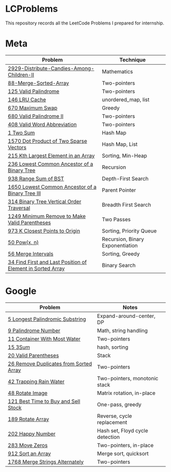 # LCProblems
This repository records all the LeetCode Problems I prepared for internship.


# Meta
| Problem | Technique |
|---------|-----------|
| [2929-Distribute-Candies-Among-Children-II](Meta/2929%20Distribute%20Candies%20Among%20Children%20II.md) | Mathematics  |
| [88-Merge-Sorted-Array](Meta/88%20Merge%20Sorted%20Array.md) | Two-pointers |
| [125 Valid Palindrome](Meta/125%20Valid%20Palindrome.md) | Two-pointers |
| [146 LRU Cache](Meta/146%20LRU%20Cache.md)| unordered_map, list |
| [670 Maximum Swap](Meta/670%20Maximum%20Swap.md) | Greedy |
| [680 Valid Palindrome II](Meta/680%20Valid%20Palindrome%20II.md) | Two-pointers |
| [408 Valid Word Abbreviation](Meta/408%20Valid%20Word%20Abbreviation.md) | Two-pointers |
| [1 Two Sum](Meta/1%20Two%20Sum.md) | Hash Map |
| [1570 Dot Product of Two Sparse Vectors](Meta/1570%20Dot%20Product%20of%20Two%20Sparse%20Vector.md) | Hash Map, List |
| [215 Kth Largest Element in an Array](Meta/215%20Kth%20Largest%20Element%20in%20an%20Array.md) | Sorting, Min-Heap |
| [236 Lowest Common Ancestor of a Binary Tree](Meta/236%20Lowest%20Common%20Ancestor%20of%20a%20Binary%20Tree.md) | Recursion |
| [938 Range Sum of BST](Meta/938%20Range%20Sum%20of%20BST.md) | Depth-First Search |
| [1650 Lowest Common Ancestor of a Binary Tree III](Meta/1650%20Lowest%20Common%20Ancestor%20of%20a%20Binary%20Tree%20III.md) | Parent Pointer |
| [314 Binary Tree Vertical Order Traversal](Meta/314%20Binary%20Tree%20Vertical%20Order%20Traversal.md) | Breadth First Search |
| [1249 Minimum Remove to Make Valid Parentheses](Meta/1249%20Minimum%20Remove%20to%20Make%20Valid%20Parentheses.md) | Two Passes |
| [973 K Closest Points to Origin](Meta/973%20K%20Closest%20Points%20to%20Origin.md) | Sorting, Priority Queue |
| [50 Pow(x, n)](Meta/50%20Pow_x_n.md) | Recursion, Binary Exponentiation |
| [56 Merge Intervals](Meta/56%20Merge%20Intervals.md) | Sorting, Greedy |
| [34 Find First and Last Position of Element in Sorted Array](Meta/34%20Find%20First%20and%20Last%20Position%20of%20Element%20in%20Sorted%20Array.md) | Binary Search |


# Google
| Problem | Notes |
|---------|-------|
| [5 Longest Palindromic Substring](Google/5%20Longest%20Palindromic%20Substring.md) | Expand-around-center, DP |
| [9 Palindrome Number](Google/9%20Palindrome%20Number.md) | Math, string handling |
| [11 Container With Most Water](Google/11%20Container%20With%20Most%20Water.md) | Two-pointers |
| [15 3Sum](Google/15%203Sum.md) | hash, sorting |
| [20 Valid Parentheses](Google/20%20Valid%20Parentheses.md) | Stack |
| [26 Remove Duplicates from Sorted Array](Google/26%20Remove%20Duplicates%20from%20Sorted%20Array.md) | Two-pointers |
| [42 Trapping Rain Water](Google/42%20Trapping%20Rain%20water.md) | Two-pointers, monotonic stack |
| [48 Rotate Image](Google/48%20Rotate%20Image.md) | Matrix rotation, in-place |
| [121 Best Time to Buy and Sell Stock](Google/121%20Best%20Time%20to%20Buy%20and%20Sell%20Stock.md) | One-pass, greedy |
| [189 Rotate Array](Google/189%20Rotate%20Array.md) | Reverse, cycle replacement |
| [202 Happy Number](Google/202%20Happy%20Number.md) | Hash set, Floyd cycle detection |
| [283 Move Zeros](Google/283%20Move%20Zeros.md) | Two-pointers, in-place |
| [912 Sort an Array](Google/912%20Sort%20an%20Array.md) | Merge sort, quicksort |
| [1768 Merge Strings Alternately](Google/1768%20Merge%20Strings%20Alternately.md) | Two-pointers |

